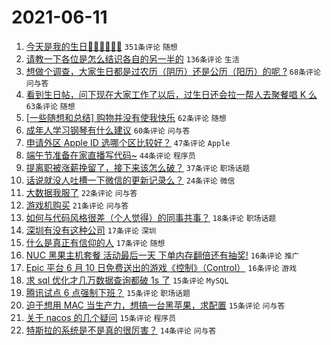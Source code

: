 # 2021-06-11

1. [今天是我的生日🎂🎂🎂🍰🍰🍰](https://www.v2ex.com/t/782797) `351条评论` `随想`
1. [请教一下各位是怎么结识各自的另一半的](https://www.v2ex.com/t/782858) `136条评论` `生活`
1. [想做个调查，大家生日都是过农历（阴历）还是公历（阳历）的呢 ?](https://www.v2ex.com/t/782803) `68条评论` `问与答`
1. [看到生日帖，问下现在大家工作了以后，过生日还会拉一帮人去聚餐唱 K 么](https://www.v2ex.com/t/782813) `63条评论` `随想`
1. [[一些随想和总结] 购物并没有使我快乐](https://www.v2ex.com/t/782794) `62条评论` `随想`
1. [成年人学习钢琴有什么建议](https://www.v2ex.com/t/782805) `60条评论` `问与答`
1. [申请外区 Apple ID 选哪个区比较好？](https://www.v2ex.com/t/782809) `47条评论` `Apple`
1. [端午节准备在家直播写代码~](https://www.v2ex.com/t/782886) `44条评论` `程序员`
1. [提离职被涨薪挽留了，接下来该怎么破？](https://www.v2ex.com/t/782961) `37条评论` `职场话题`
1. [话说就没人吐槽一下微信的更新记录么？](https://www.v2ex.com/t/782888) `24条评论` `微信`
1. [大数据我服了](https://www.v2ex.com/t/782856) `22条评论` `问与答`
1. [游戏机购买](https://www.v2ex.com/t/782892) `21条评论` `问与答`
1. [如何与代码风格很差（个人觉得）的同事共事？](https://www.v2ex.com/t/782847) `18条评论` `职场话题`
1. [深圳有没有这种公司](https://www.v2ex.com/t/782947) `17条评论` `深圳`
1. [什么是真正有信仰的人](https://www.v2ex.com/t/782917) `17条评论` `随想`
1. [NUC 黑果主机套餐 活动最后一天 下单内存翻倍还有抽奖!](https://www.v2ex.com/t/782836) `16条评论` `推广`
1. [Epic 平台 6 月 10 日免费送出的游戏《控制》（Control）](https://www.v2ex.com/t/782791) `16条评论` `游戏`
1. [求 sql 优化才几万数据查询都破 1s 了](https://www.v2ex.com/t/782918) `15条评论` `MySQL`
1. [腾讯试点 6 点强制下班？](https://www.v2ex.com/t/782894) `15条评论` `职场话题`
1. [迫于想用 MAC 当生产力，想搞一台黑苹果，求配置](https://www.v2ex.com/t/782854) `15条评论` `问与答`
1. [关于 nacos 的几个疑问](https://www.v2ex.com/t/782807) `15条评论` `程序员`
1. [特斯拉的系统是不是真的很厉害？](https://www.v2ex.com/t/782875) `14条评论` `问与答`
